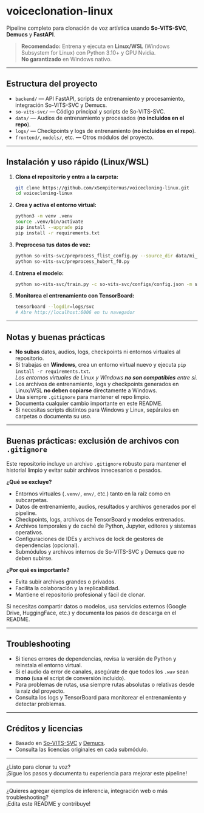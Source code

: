 # voiceclonation-linux

Pipeline completo para clonación de voz artística usando **So-VITS-SVC**, **Demucs** y **FastAPI**.

> **Recomendado:** Entrena y ejecuta en **Linux/WSL** (Windows Subsystem for Linux) con Python 3.10+ y GPU Nvidia.  
> **No garantizado** en Windows nativo.

---

## Estructura del proyecto

- `backend/` — API FastAPI, scripts de entrenamiento y procesamiento, integración So-VITS-SVC y Demucs.
- `so-vits-svc/` — Código principal y scripts de So-VITS-SVC.
- `data/` — Audios de entrenamiento y procesados (**no incluidos en el repo**).
- `logs/` — Checkpoints y logs de entrenamiento (**no incluidos en el repo**).
- `frontend/`, `models/`, etc. — Otros módulos del proyecto.

---

## Instalación y uso rápido (Linux/WSL)

1. **Clona el repositorio y entra a la carpeta:**
   ```bash
   git clone https://github.com/xSempiternus/voicecloning-linux.git
   cd voicecloning-linux
   ```

2. **Crea y activa el entorno virtual:**
   ```bash
   python3 -m venv .venv
   source .venv/bin/activate
   pip install --upgrade pip
   pip install -r requirements.txt
   ```

3. **Preprocesa tus datos de voz:**
   ```bash
   python so-vits-svc/preprocess_flist_config.py --source_dir data/mi_voz
   python so-vits-svc/preprocess_hubert_f0.py
   ```

4. **Entrena el modelo:**
   ```bash
   python so-vits-svc/train.py -c so-vits-svc/configs/config.json -m svc
   ```

5. **Monitorea el entrenamiento con TensorBoard:**
   ```bash
   tensorboard --logdir=logs/svc
   # Abre http://localhost:6006 en tu navegador
   ```

---

## Notas y buenas prácticas

- **No subas** datos, audios, logs, checkpoints ni entornos virtuales al repositorio.
- Si trabajas en **Windows**, crea un entorno virtual nuevo y ejecuta `pip install -r requirements.txt`.  
  _Los entornos virtuales de Linux y Windows **no son compatibles** entre sí._
- Los archivos de entrenamiento, logs y checkpoints generados en Linux/WSL **no deben copiarse** directamente a Windows.
- Usa siempre `.gitignore` para mantener el repo limpio.
- Documenta cualquier cambio importante en este README.
- Si necesitas scripts distintos para Windows y Linux, sepáralos en carpetas o documenta su uso.

---

## Buenas prácticas: exclusión de archivos con `.gitignore`

Este repositorio incluye un archivo `.gitignore` robusto para mantener el historial limpio y evitar subir archivos innecesarios o pesados.

**¿Qué se excluye?**
- Entornos virtuales (`.venv/`, `env/`, etc.) tanto en la raíz como en subcarpetas.
- Datos de entrenamiento, audios, resultados y archivos generados por el pipeline.
- Checkpoints, logs, archivos de TensorBoard y modelos entrenados.
- Archivos temporales y de caché de Python, Jupyter, editores y sistemas operativos.
- Configuraciones de IDEs y archivos de lock de gestores de dependencias (opcional).
- Submódulos y archivos internos de So-VITS-SVC y Demucs que no deben subirse.

**¿Por qué es importante?**
- Evita subir archivos grandes o privados.
- Facilita la colaboración y la replicabilidad.
- Mantiene el repositorio profesional y fácil de clonar.

Si necesitas compartir datos o modelos, usa servicios externos (Google Drive, HuggingFace, etc.) y documenta los pasos de descarga en el README.

---

## Troubleshooting

- Si tienes errores de dependencias, revisa la versión de Python y reinstala el entorno virtual.
- Si el audio da error de canales, asegúrate de que todos los `.wav` sean **mono** (usa el script de conversión incluido).
- Para problemas de rutas, usa siempre rutas absolutas o relativas desde la raíz del proyecto.
- Consulta los logs y TensorBoard para monitorear el entrenamiento y detectar problemas.

---

## Créditos y licencias

- Basado en [So-VITS-SVC](https://github.com/svc-develop-team/so-vits-svc) y [Demucs](https://github.com/facebookresearch/demucs).
- Consulta las licencias originales en cada submódulo.

---

¿Listo para clonar tu voz?  
¡Sigue los pasos y documenta tu experiencia para mejorar este pipeline!

---

¿Quieres agregar ejemplos de inferencia, integración web o más troubleshooting?  
¡Edita este README y contribuye!